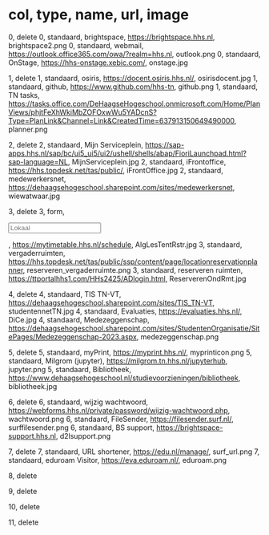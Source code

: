 # col, type, name, url, image
0, delete
0, standaard, brightspace, https://brightspace.hhs.nl, brightspace2.png
0, standaard, webmail, https://outlook.office365.com/owa/?realm=hhs.nl, outlook.png
0, standaard, OnStage, https://hhs-onstage.xebic.com/, onstage.jpg

1, delete
1, standaard, osiris, https://docent.osiris.hhs.nl/, osirisdocent.jpg
1, standaard, github, https://www.github.com/hhs-tn, github.png
1, standaard, TN tasks, https://tasks.office.com/DeHaagseHogeschool.onmicrosoft.com/Home/PlanViews/phjtFeXhWkiMbZOFOxwWu5YADcnS?Type=PlanLink&Channel=Link&CreatedTime=637913150649490000, planner.png

2, delete
2, standaard, Mijn Serviceplein, https://sap-apps.hhs.nl/sap/bc/ui5_ui5/ui2/ushell/shells/abap/FioriLaunchpad.html?sap-language=NL, MijnServiceplein.jpg
2, standaard, iFrontoffice, https://hhs.topdesk.net/tas/public/, iFrontOffice.jpg
2, standaard, medewerkersnet, https://dehaagsehogeschool.sharepoint.com/sites/medewerkersnet, wiewatwaar.jpg

3, delete
3, form, <form target="_blank" method="get" action="https://mytimetable.hhs.nl/link"> <input type="hidden" name="timetable.type" value="room"> <input  type="text" placeholder="Lokaal" name="timetable.key"></form>, https://mytimetable.hhs.nl/schedule, AlgLesTentRstr.jpg
3, standaard, vergaderruimten, https://hhs.topdesk.net/tas/public/ssp/content/page/locationreservationplanner, reserveren_vergaderruimte.png
3, standaard, reserveren ruimten, https://ttportalhhs1.com/HHs2425/ADlogin.html, ReserverenOndRmt.jpg

4, delete
4, standaard, TIS TN-VT, https://dehaagsehogeschool.sharepoint.com/sites/TIS_TN-VT, studentennetTN.jpg
4, standaard, Evaluaties, https://evaluaties.hhs.nl/, DiCe.jpg
4, standaard, Medezeggenschap, https://dehaagsehogeschool.sharepoint.com/sites/StudentenOrganisatie/SitePages/Medezeggenschap-2023.aspx, medezeggenschap.png

5, delete
5, standaard, myPrint, https://myprint.hhs.nl/, myprinticon.png
5, standaard, Milgrom (jupyter), https://milgrom.tn.hhs.nl/jupyterhub, jupyter.png
5, standaard, Bibliotheek, https://www.dehaagsehogeschool.nl/studievoorzieningen/bibliotheek, bibliotheek.jpg

6, delete
6, standaard, wijzig wachtwoord, https://webforms.hhs.nl/private/password/wijzig-wachtwoord.php, wachtwoord.png
6, standaard, FileSender, https://filesender.surf.nl/, surffilesender.png
6, standaard, BS support, https://brightspace-support.hhs.nl, d2lsupport.png

7, delete
7, standaard, URL shortener, https://edu.nl/manage/, surf_url.png
7, standaard, eduroam Visitor, https://eva.eduroam.nl/, eduroam.png

8, delete

9, delete

10, delete

11, delete
